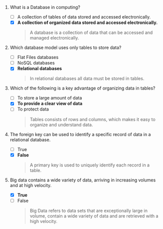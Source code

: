 1. What is a Database in computing?

	 - [ ] A collection of tables of data stored and accessed electronically.
	 - [x] **A collection of organized data stored and accessed electronically.**
		> A database is a collection of data that can be accessed and managed electronically.

2. Which database model uses only tables to store data?

    - [ ] Flat Files databases
    - [ ] NoSQL databases
    - [x] **Relational databases**
        >In relational databases all data must be stored in tables.

3. Which of the following is a key advantage of organizing data in tables?

	 - [ ] To store a large amount of data
	 - [x] **To provide a clear view of data**
	 - [ ] To protect data
		> Tables consists of rows and columns, which makes it easy to organize and understand data.

4. The foreign key can be used to identify a specific record of data in a relational database.

    - [ ] True
    - [x] **False**
        >A primary key is used to uniquely identify each record in a table.

5. Big data contains a wide variety of data, arriving in increasing volumes and at high velocity.

    - [x] **True**
    - [ ] False
        >Big Data refers to data sets that are exceptionally large in volume, contain a wide variety of data and are retrieved with a high velocity.
